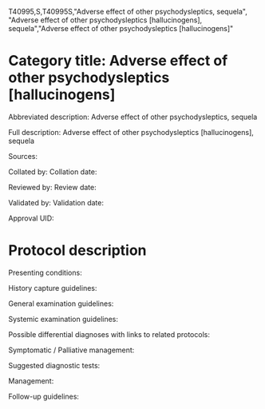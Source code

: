 T40995,S,T40995S,"Adverse effect of other psychodysleptics, sequela", "Adverse effect of other psychodysleptics [hallucinogens], sequela","Adverse effect of other psychodysleptics [hallucinogens]"
# Category title: Adverse effect of other psychodysleptics [hallucinogens]

Abbreviated description: Adverse effect of other psychodysleptics, sequela

Full description: Adverse effect of other psychodysleptics [hallucinogens], sequela

Sources:

Collated by:
Collation date:

Reviewed by:
Review date:

Validated by:
Validation date:

Approval UID:

# Protocol description

Presenting conditions:

History capture guidelines:

General examination guidelines:

Systemic examination guidelines:

Possible differential diagnoses with links to related protocols:

Symptomatic / Palliative management:

Suggested diagnostic tests:

Management:

Follow-up guidelines:
